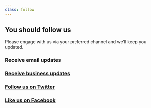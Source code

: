```yaml
---
class: follow
---
```


## You should follow us

Please engage with us via your preferred channel and we’ll keep you updated.

### Receive email updates

### [Receive business updates](https://www.linkedin.com/company/did-u-remember-to-llc/ )

### [Follow us on Twitter](https://twitter.com/AtenditLife)

### [Like us on Facebook](https://www.facebook.com/AtenditLife)
